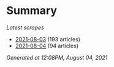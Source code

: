 # Summary
*Latest scrapes*
* [2021-08-03](https://github.com/nuuuwan/news_lk/blob/data/news_lk.2021-08-03.json) (193 articles)
* [2021-08-04](https://github.com/nuuuwan/news_lk/blob/data/news_lk.2021-08-04.json) (94 articles)

*Generated at 12:08PM, August 04, 2021*